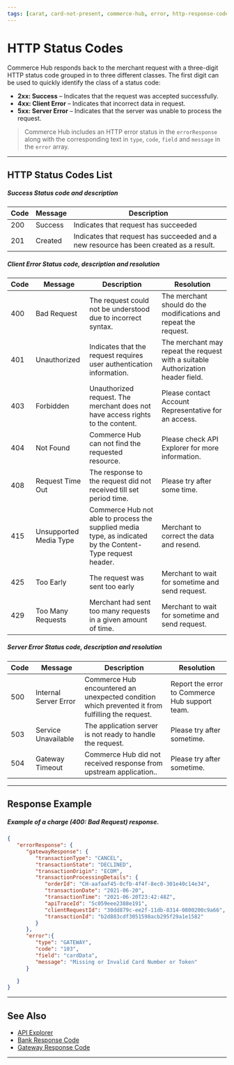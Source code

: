 ```yaml
---
tags: [carat, card-not-present, commerce-hub, error, http-response-code, response-codes, card-present]
---
```


# HTTP Status Codes

Commerce Hub responds back to the merchant request with a three-digit HTTP status code grouped in to three different classes. The first digit can be used to quickly identify the class of a status code:

- **2xx: Success** – Indicates that the request was accepted successfully.
- **4xx: Client Error** – Indicates that incorrect data in request.
- **5xx: Server Error** – Indicates that the server was unable to process the request.

<!-- theme: info -->
> Commerce Hub includes an HTTP error status in the `errorResponse` along with the corresponding text in `type`, `code`, `field` and `message` in the `error` array.

---

## HTTP Status Codes List

<!--
type: tab
title: 2xx
-->

##### Success Status code and description

| Code | Message | Description |
| --------- | --- | ------- |
| 200 | Success | Indicates that request has succeeded |
| 201 | Created | Indicates that request has succeeded and a new resource has been created as a result. |


<!--
type: tab
title: 4xx
-->

<!-- Add new responses and edit the payload example as well -->

##### Client Error Status code, description and resolution

| Code | Message  | Description | Resolution |
| --------- | --- | ------- | --------- |
| 400 | Bad Request | The request could not be understood due to incorrect syntax. | The merchant should do the modifications and repeat the request. |
| 401 | Unauthorized | Indicates that the request requires user authentication information. | The merchant may repeat the request with a suitable Authorization header field. |
| 403 | Forbidden | Unauthorized request. The merchant does not have access rights to the content. | Please contact Account Representative for an access. |
| 404 | Not Found | Commerce Hub can not find the requested resource. | Please check API Explorer for more information. |
| 408 | Request Time Out | The response to the request did not received till set period time. | Please try after some time. |
| 415 | Unsupported Media Type | Commerce Hub not able to process the supplied media type, as indicated by the Content-Type request header. | Merchant to correct the data and resend. |
| 425 | Too Early | The request was sent too early | Merchant to wait for sometime and send request. |
| 429 | Too Many Requests | Merchant had sent too many requests in a given amount of time. | Merchant to wait for sometime and send request. |



<!--
type: tab
title: 5xx
-->

##### Server Error Status code, description and resolution

| Code | Message | Description | Resolution |
| --------- | ---- | ------ | ------- |
| 500 | Internal Server Error | Commerce Hub encountered an unexpected condition which prevented it from fulfilling the request. | Report the error to Commerce Hub support team. |
| 503 | Service Unavailable | The application server is not ready to handle the request. | Please try after sometime. |
| 504 | Gateway Timeout | Commerce Hub did not received response from upstream application.. | Please try after sometime. |

<!-- type: tab-end -->

---

## Response Example

<!--
type: tab
title: Error Response
-->

##### Example of a charge (400: Bad Request) response.

```json
{
   "errorResponse": {
      "gatewayResponse": {
         "transactionType": "CANCEL",
         "transactionState": "DECLINED",
         "transactionOrigin": "ECOM",
         "transactionProcessingDetails": {
            "orderId": "CH-aafaaf45-0cfb-4f4f-8ec0-301e40c14e34",
            "transactionDate": "2021-06-20",
            "transactionTime": "2021-06-20T23:42:48Z",
            "apiTraceId": "5c059eee2388e191",
            "clientRequestId": "30dd879c-ee2f-11db-8314-0800200c9a66",
            "transactionId": "b2d883cdf3051598acb295f29a1e1582"
         }
      },
      "error":{
         "type": "GATEWAY",
         "code": "103",
         "field": "cardData",
         "message": "Missing or Invalid Card Number or Token"
      }

   }
}
```

<!-- type: tab-end -->

---

## See Also

- [API Explorer](../api/?type=post&path=/payments/v1/charges)
- [Bank Response Code](?path=docs/Resources/Guides/Response-Codes/Bank-Issuer.md)
- [Gateway Response Code](?path=docs/Resources/Guides/Response-Codes/Gateway.md)

---
